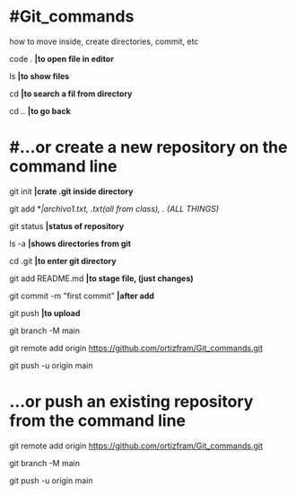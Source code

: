 # #Git_commands
how to move inside, create directories, commit, etc

code .            **|to open file in editor**

ls                **|to show files**

cd                **|to search a fil from directory**

cd ..             **|to go back**


# #…or create a new repository on the command line


git init          **|crate .git inside directory**

git add           **|archivo1.txt, .txt(all from class), . (ALL THINGS)*
                  
                  

git status        **|status of repository**

ls -a             **|shows directories from git**

cd .git           **|to enter git directory**

git add README.md **|to stage file, (just changes)**

git commit -m "first commit"  **|after add**

git push         **|to upload**



git branch -M main

git remote add origin https://github.com/ortizfram/Git_commands.git

git push -u origin main


# …or push an existing repository from the command line

git remote add origin https://github.com/ortizfram/Git_commands.git

git branch -M main

git push -u origin main
